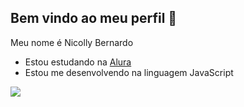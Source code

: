 ## Bem vindo ao meu perfil 💜

Meu nome é Nicolly Bernardo

- Estou estudando na [Alura](https://www.alura.com.br)
- Estou me desenvolvendo na linguagem JavaScript

![](https://media1.tenor.com/m/52CbNG0AXhAAAAAd/bts-btsot7.gif)
